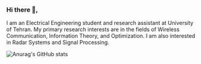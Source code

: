 ### Hi there 👋,


I am an Electrical Engineering student and research assistant at University of Tehran. My primary research interests are in the fields of Wireless Communication, Information Theory, and Optimization. I am also interested in Radar Systems and Signal Processing.


![Anurag's GitHub stats](https://github-readme-stats.vercel.app/api?username=anuraghazra&theme=dark&show_icons=true)



<!--
**golnazsalehi/golnazsalehi** is a ✨ _special_ ✨ repository because its `README.md` (this file) appears on your GitHub profile.

Here are some ideas to get you started:

- 🔭 I’m currently working on ...
- 🌱 I’m currently learning ...
- 👯 I’m looking to collaborate on ...
- 🤔 I’m looking for help with ...
- 💬 Ask me about ...
- 📫 How to reach me: ...
- 😄 Pronouns: ...
- ⚡ Fun fact: ...
-->
